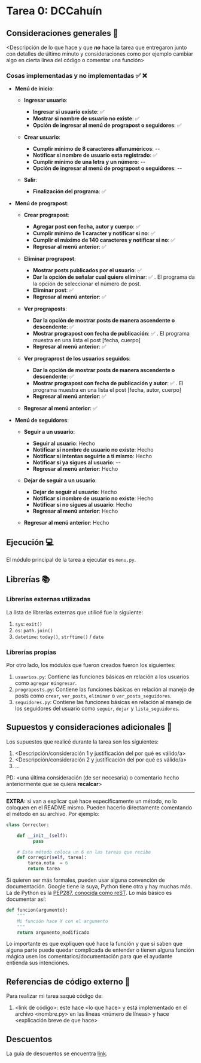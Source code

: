 # Tarea 0: DCCahuín

## Consideraciones generales 🍕

<Descripción de lo que hace y que **_no_** hace la tarea que entregaron junto
con detalles de último minuto y consideraciones como por ejemplo cambiar algo
en cierta línea del código o comentar una función>

### Cosas implementadas y no implementadas :white_check_mark: :x:

* **Menú de inicio**: 

    * **Ingresar usuario**:
      * **Ingresar si usuario existe**: ✅ 
      * **Mostrar si nombre de usuario no existe**: ✅ 
      * **Opción de ingresar al menú de prograpost o seguidores**: ✅ 
      
    * **Crear usuario**:
      * **Cumplir mínimo de 8 caracteres alfanuméricos**: --
      * **Notificar si nombre de usuario esta registrado**: ✅ 
      * **Cumplir mínimo de una letra y un número**: --
      * **Opción de ingresar al menú de prograpost o seguidores**: --
      
    * **Salir**:
      * **Finalización del programa**: ✅ 
      
* **Menú de prograpost**:

    * **Crear prograpost**:
      * **Agregar post con fecha, autor y cuerpo**: ✅ 
      * **Cumplir mínimo de 1 caracter y notificar si no**: ✅ 
      * **Cumplir el máximo de 140 caracteres y notificar si no**: ✅ 
      * **Regresar al menú anterior**: ✅ 
      
    * **Eliminar prograpost**:
      * **Mostrar posts publicados por el usuario**: ✅ 
      * **Dar la opción de señalar cual quiere eliminar**: ✅ . El programa da la opción de seleccionar el número de post.
      * **Eliminar post**: ✅ 
      * **Regresar al menú anterior**: ✅ 
      
    * **Ver prograposts**:
      * **Dar la opción de mostrar posts de manera ascendente o descendente**: ✅ 
      * **Mostrar prograpost con fecha de publicación**: ✅ . El programa muestra en una lista el post [fecha, cuerpo]
      * **Regresar al menú anterior**: ✅ 
      
    * **Ver prograprost de los usuarios seguidos**:
      * **Dar la opción de mostrar posts de manera ascendente o descendente**: ✅ 
      * **Mostrar prograpost con fecha de publicación y autor**: ✅ . El programa muestra en una lista el post [fecha, autor, cuerpo]
      * **Regresar al menú anterior**: ✅ 
      
    * **Regresar al menú anterior**: ✅ 
    
* **Menú de seguidores**:

    * **Seguir a un usuario**:
      * **Seguir al usuario**: Hecho
      * **Notificar si nombre de usuario no existe**: Hecho
      * **Notificar si intentas seguirte a ti mismo**: Hecho
      * **Notificar si ya sigues al usuario**: --
      * **Regresar al menú anterior**: Hecho
      
    * **Dejar de seguir a un usuario**:
      * **Dejar de seguir al usuario**: Hecho
      * **Notificar si nombre de usuario no existe**: Hecho
      * **Notificar si no sigues al usuario**: Hecho
      * **Regresar al menú anterior**: Hecho
      
    * **Regresar al menú anterior**: Hecho
      
## Ejecución :computer:
El módulo principal de la tarea a ejecutar es  ```menu.py```.

## Librerías :books:
### Librerías externas utilizadas
La lista de librerías externas que utilicé fue la siguiente:

1. ```sys```: ```exit()```
2. ```os```: ```path.join()```
3. ```datetime```: ```today()```, ```strftime()``` / ```date```

### Librerías propias
Por otro lado, los módulos que fueron creados fueron los siguientes:

1. ```usuarios.py```: Contiene las funciones básicas en relación a los usuarios como ```agregar``` e```ingresar```.
2. ```prograposts.py```: Contiene las funciones básicas en relación al manejo de posts como ```crear```, ```ver_posts```, ```eliminar``` o ```ver_posts_seguidores```.
3. ```seguidores.py```: Contiene las funciones básicas en relación al manejo de los seguidores del usuario como ```seguir```, ```dejar``` y ```lista_seguidores```.

## Supuestos y consideraciones adicionales :thinking:
Los supuestos que realicé durante la tarea son los siguientes:

1. <Descripción/consideración 1 y justificación del por qué es válido/a> 
2. <Descripción/consideración 2 y justificación del por qué es válido/a>
3. ...

PD: <una última consideración (de ser necesaria) o comentario hecho anteriormente que se quiera **recalcar**>


-------



**EXTRA:** si van a explicar qué hace específicamente un método, no lo coloquen en el README mismo. Pueden hacerlo directamente comentando el método en su archivo. Por ejemplo:

```python
class Corrector:

    def __init__(self):
          pass

    # Este método coloca un 6 en las tareas que recibe
    def corregir(self, tarea):
        tarea.nota  = 6
        return tarea
```

Si quieren ser más formales, pueden usar alguna convención de documentación. Google tiene la suya, Python tiene otra y hay muchas más. La de Python es la [PEP287, conocida como reST](https://www.python.org/dev/peps/pep-0287/). Lo más básico es documentar así:

```python
def funcion(argumento):
    """
    Mi función hace X con el argumento
    """
    return argumento_modificado
```
Lo importante es que expliquen qué hace la función y que si saben que alguna parte puede quedar complicada de entender o tienen alguna función mágica usen los comentarios/documentación para que el ayudante entienda sus intenciones.

## Referencias de código externo :book:

Para realizar mi tarea saqué código de:
1. \<link de código>: este hace \<lo que hace> y está implementado en el archivo <nombre.py> en las líneas <número de líneas> y hace <explicación breve de que hace>



## Descuentos
La guía de descuentos se encuentra [link](https://github.com/IIC2233/syllabus/blob/master/Tareas/Descuentos.md).
